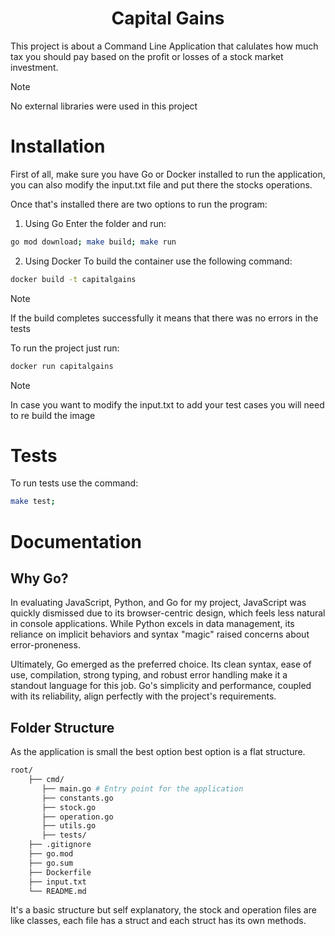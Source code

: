 <div align="center">
    <h1>
        Capital Gains
    </h1>
</div>

This project is about a Command Line Application that calulates how much tax
you should pay based on the profit or losses of a stock market investment.

> [!NOTE]
> No external libraries were used in this project

# Installation

First of all, make sure you have Go or Docker installed to run the application,
you can also modify the input.txt file and put there the stocks operations.

Once that's installed there are two options to run the program:

1. Using Go
Enter the folder and run:

``` bash
go mod download; make build; make run
```

2. Using Docker
To build the container use the following command:

```bash
docker build -t capitalgains
```

> [!NOTE]
> If the build completes successfully it means that there was no
> errors in the tests

To run the project just run:

```bash
docker run capitalgains
```

> [!NOTE]
> In case you want to modify the input.txt to add your test cases
> you will need to re build the image

# Tests

To run tests use the command:

```bash
make test;
```

# Documentation

## Why Go?

In evaluating JavaScript, Python, and Go for my project, JavaScript was quickly
dismissed due to its browser-centric design, which feels less natural in console
applications. While Python excels in data management, its reliance on implicit
behaviors and syntax "magic" raised concerns about error-proneness.

Ultimately, Go emerged as the preferred choice. Its clean syntax, ease of use,
compilation, strong typing, and robust error handling make it a standout
language for this job. Go's simplicity and performance, coupled with its
reliability, align perfectly with the project's requirements.

## Folder Structure

As the application is small the best option best option is a flat structure.

``` bash
root/
    ├── cmd/
       ├── main.go # Entry point for the application
       ├── constants.go
       ├── stock.go
       ├── operation.go
       ├── utils.go
       ├── tests/
    ├── .gitignore
    ├── go.mod
    ├── go.sum
    ├── Dockerfile
    ├── input.txt
    └── README.md
```

It's a basic structure but self explanatory, the stock and operation files
are like classes, each file has a struct and each struct has its own methods.

